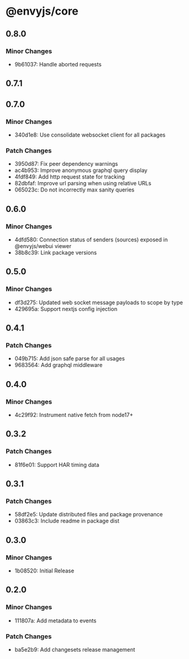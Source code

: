 # @envyjs/core

## 0.8.0

### Minor Changes

- 9b61037: Handle aborted requests

## 0.7.1

## 0.7.0

### Minor Changes

- 340d1e8: Use consolidate websocket client for all packages

### Patch Changes

- 3950d87: Fix peer dependency warnings
- ac4b953: Improve anonymous graphql query display
- 4fdf849: Add http request state for tracking
- 82dbfaf: Improve url parsing when using relative URLs
- 065023c: Do not incorrectly max sanity queries

## 0.6.0

### Minor Changes

- 4dfd580: Connection status of senders (sources) exposed in @envyjs/webui viewer
- 38b8c39: Link package versions

## 0.5.0

### Minor Changes

- df3d275: Updated web socket message payloads to scope by type
- 429695a: Support nextjs config injection

## 0.4.1

### Patch Changes

- 049b715: Add json safe parse for all usages
- 9683564: Add graphql middleware

## 0.4.0

### Minor Changes

- 4c29f92: Instrument native fetch from node17+

## 0.3.2

### Patch Changes

- 81f6e01: Support HAR timing data

## 0.3.1

### Patch Changes

- 58df2e5: Update distributed files and package provenance
- 03863c3: Include readme in package dist

## 0.3.0

### Minor Changes

- 1b08520: Initial Release

## 0.2.0

### Minor Changes

- 111807a: Add metadata to events

### Patch Changes

- ba5e2b9: Add changesets release management
